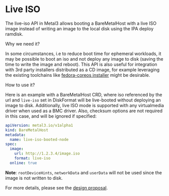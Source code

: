 # Live ISO

The live-iso API in Metal3 allows booting a BareMetalHost with a live ISO image instead of writing an image to
the local disk using the IPA deploy ramdisk.

Why we need it?

In some circumstances, i.e to reduce boot time for ephemeral workloads, it may be possible to boot an iso
and not deploy any image to disk (saving the time to write the image and reboot). This API is also useful
for integration with 3rd party installers distributed as a CD image, for example leveraging the existing
toolchains like [fedora-coreos installer](https://docs.fedoraproject.org/en-US/fedora-coreos/bare-metal/)
might be desirable.

How to use it?

Here is an example with a BareMetalHost CRD, where iso referenced by the url and `live-iso` set in DiskFormat will be
live-booted without deploying an image to disk. Additionally, live ISO mode is supported with any
virtualmedia driver when used as a BMC driver. Also, checksum options are not required in this case, and will be
ignored if specified:

```yaml
apiVersion: metal3.io/v1alpha1
kind: BareMetalHost
metadata:
  name: live-iso-booted-node
spec:
  image:
    url: http://1.2.3.4/image.iso
    format: live-iso
  online: true
```

**Note**: `rootDeviceHints`, `networkData` and `userData` will not be used
since the image is not written to disk.

For more details, please see the [design proposal](https://github.com/metal3-io/metal3-docs/blob/main/design/baremetal-operator/bmh_live_iso.md).
